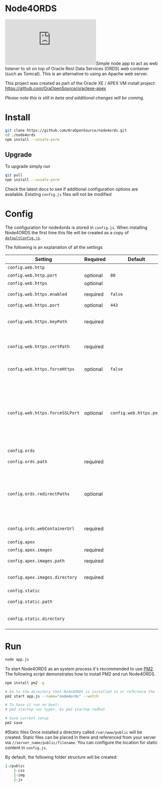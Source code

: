 # Node4ORDS

[![Analytics](https://ga-beacon.appspot.com/UA-59573016-4/node4ords/README.md?pixel)](https://github.com/igrigorik/ga-beacon)Simple node app to act as web listener to sit on top of Oracle Rest Data Services (ORDS) web container (such as Tomcat). This is an alternative to using an Apache web server.

This project was created as part of the Oracle XE / APEX VM install project: https://github.com/OraOpenSource/oraclexe-apex

*Please note this is still in beta and additional changes will be coming.*

# Install
```bash
git clone https://github.com/OraOpenSource/node4ords.git
cd ./node4ords
npm install --unsafe-perm
```

## Upgrade

To upgrade simply run

```bash
git pull
npm install --unsafe-perm
```

Check the latest docs to see if additional configuration options are available. Existing `config.js` files will not be modified

# Config
The configuration for node4ords is stored in `config.js`. When installing Node4ORDS the first time this file will be created as a copy of [`defaultConfig.js`](defaultConfig.js).

The following is an explanation of all the settings

Setting | Required | Default | Description
--- | --- | --- | ---
`config.web.http` | | |  HTTP config container
`config.web.http.port` | optional | `80` |  Port for http connections
`config.web.https` | optional | | HTTPS config container
`config.web.https.enabled` | required | `false` | Set to `true` to enable HTTPS connections
`config.web.https.port` | optional | `443` |  Port for https connections
`config.web.https.keyPath` | required | | Full path to SSL private key. _Required only if HTTPS is enabled_. Ex: `/tmp/certs/domain.key`
`config.web.https.certPath` | required | | Full path to SSL certificate. _Required only if HTTPS is enabled_. Ex: `/tmp/certs/domain.crt`
`config.web.https.forceHttps` | optional | `false` | If `true` then all HTTP connections will be redirected to HTTPS
`config.web.https.forceSSLPort` | optional | `config.web.https.port` | If `config.web.https.forceHttps` is enabled then this port will be used for the redirect. In most cases `443` (the default) is appropriate. A different port is usually only required if running Node4ORDS on a VM and doing port mapping that maps `443` to a different (local) port.
`config.ords` | | | ORDS config container
`config.ords.path` | required | | URL path for ORDS. Recommended `/ords`
`config.ords.redirectPaths` | optional | | Array of paths to redirect. Ex: `['/apex']` will redirect all references to `/apex` to path set in `config.ords.path`. Useful for older URLs that may have used `/apex` or other paths to access APEX applications.
`config.ords.webContainerUrl` | required | | local URL to Tomcat server. Most of the time this will be `http://localhost:8080`
`config.apex` | | | APEX config container
`config.apex.images` | required | | APEX images container
`config.apex.images.path` | required |  | URL Path to APEX images. Recommended `/i`
`config.apex.images.directory` | required |  | Path on file system where APEX images are located. Ex: `/ords/apex_images`
`config.static` | | | Static www files container
`config.static.path` | | | Path to access static www files. Ex `/public`
`config.static.directory` | | | Filesystem location of where www static files are stored. Ex: `/var/www/public`

# Run

```bash
node app.js
```

To start Node4ORDS as an system process it's recommended to use [PM2](http://pm2.keymetrics.io/).  The following script demonstrates how to install PM2 and run Node4ORDS.

```bash
npm install pm2 -g

# Go to the directory that Node4ORDS is installed in or reference the full path
pm2 start app.js --name="node4ords" --watch

# To have it run on boot:
# pm2 startup <os type>. Ex pm2 startup redhat

# Save current setup
pm2 save
```

#Static files
Once installed a directory called `/var/www/public` will be created. Static files can be placed in there and referenced from your server via `//server_name/public/filename`. You can configure the location for static content in `config.js`.

By default, the following folder structure will be created:
```bash
|-/public
	|-css
	|-img
	|-js
```
